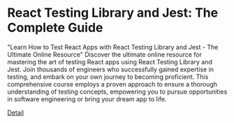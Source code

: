 # React Testing Library and Jest: The Complete Guide

"Learn How to Test React Apps with React Testing Library and Jest - The Ultimate Online Resource"
Discover the ultimate online resource for mastering the art of testing React apps using React Testing Library and Jest. Join thousands of engineers who successfully gained expertise in testing, and embark on your own journey to becoming proficient. This comprehensive course employs a proven approach to ensure a thorough understanding of testing concepts, empowering you to pursue opportunities in software engineering or bring your dream app to life. 

[Detail](https://eduitfree.com/F3YG)